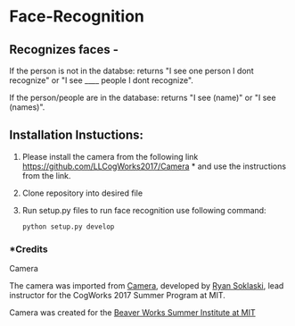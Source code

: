 # Face-Recognition

## Recognizes faces - 
If the person is not in the databse: returns "I see one person I dont recognize" or "I see ____ people I dont recognize".

If the person/people are in the database: returns "I see (name)" or "I see (names)".

## Installation Instuctions:

1) Please install the camera from the following link https://github.com/LLCogWorks2017/Camera * and use the instructions from the link.

2) Clone repository into desired file 

3) Run setup.py files to run face recognition use following command:

      ```python setup.py develop```

### \*Credits

Camera

The camera was imported from [Camera](https://github.com/LLCogWorks2017/Camera), developed by [Ryan Soklaski](https://github.com/LLrsokl), lead instructor for the CogWorks 2017 Summer Program at MIT. 

Camera was created for the [Beaver Works Summer Institute at MIT](https://beaverworks.ll.mit.edu/CMS/bw/bwsi)
